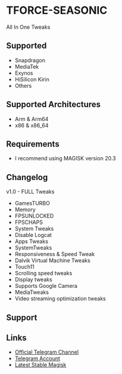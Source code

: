 # TFORCE-SEASONIC
All In One Tweaks

## Supported 
- Snapdragon
- MediaTek
- Exynos
- HiSilicon Kirin
- Others

## Supported Architectures
- Arm & Arm64
- x86 & x86_64

## Requirements
- I recommend using MAGISK version 20.3

## Changelog 
v1.0 - FULL Tweaks
- GamesTURBO
- Memory
- FPSUNLOCKED
- FPSCHAPS
- System Tweaks
- Disable Logcat
- Apps Tweaks
- SystemTweaks
- Responsiveness & Speed Tweak
- Dalvik Virtual Machine Tweaks
- Touch11
- Scrolling speed tweaks
- Display tweaks
- Supports Google Camera
- MediaTweaks
- Video streaming optimization tweaks

## Support


## Links
- <a href="https://t.me/KrxTeam">Official Telegram Channel</a>
- <a href="https://t.me/hasbyfwz">Telegram Account</a>
- <a href="https://forum.xda-developers.com/apps/magisk/official-magisk-v7-universal-systemless-t3473445">Latest Stable Magisk</a>
